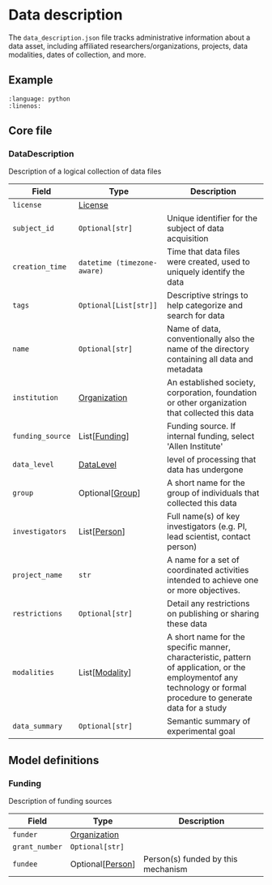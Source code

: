 # Data description

The `data_description.json` file tracks administrative information about a data asset, including affiliated researchers/organizations, projects, data modalities, dates of collection, and more.

## Example

```{literalinclude} ../../examples/data_description.py
:language: python
:linenos:
```

## Core file

### DataDescription

Description of a logical collection of data files

| Field | Type | Description |
|-------|------|-------------|
| `license` | [License](aind_data_schema_models/licenses.md#license) |  |
| `subject_id` | `Optional[str]` | Unique identifier for the subject of data acquisition |
| `creation_time` | `datetime (timezone-aware)` | Time that data files were created, used to uniquely identify the data |
| `tags` | `Optional[List[str]]` | Descriptive strings to help categorize and search for data |
| `name` | `Optional[str]` | Name of data, conventionally also the name of the directory containing all data and metadata |
| `institution` | [Organization](aind_data_schema_models/organizations.md#organization) | An established society, corporation, foundation or other organization that collected this data |
| `funding_source` | List[[Funding](#funding)] | Funding source. If internal funding, select 'Allen Institute' |
| `data_level` | [DataLevel](aind_data_schema_models/data_name_patterns.md#datalevel) | level of processing that data has undergone |
| `group` | Optional[[Group](aind_data_schema_models/data_name_patterns.md#group)] | A short name for the group of individuals that collected this data |
| `investigators` | List[[Person](components/identifiers.md#person)] | Full name(s) of key investigators (e.g. PI, lead scientist, contact person) |
| `project_name` | `str` | A name for a set of coordinated activities intended to achieve one or more objectives. |
| `restrictions` | `Optional[str]` | Detail any restrictions on publishing or sharing these data |
| `modalities` | List[[Modality](aind_data_schema_models/modalities.md#modality)] | A short name for the specific manner, characteristic, pattern of application, or the employmentof any technology or formal procedure to generate data for a study |
| `data_summary` | `Optional[str]` | Semantic summary of experimental goal |


## Model definitions

### Funding

Description of funding sources

| Field | Type | Description |
|-------|------|-------------|
| `funder` | [Organization](aind_data_schema_models/organizations.md#organization) |  |
| `grant_number` | `Optional[str]` |  |
| `fundee` | Optional[[Person](components/identifiers.md#person)] | Person(s) funded by this mechanism |

